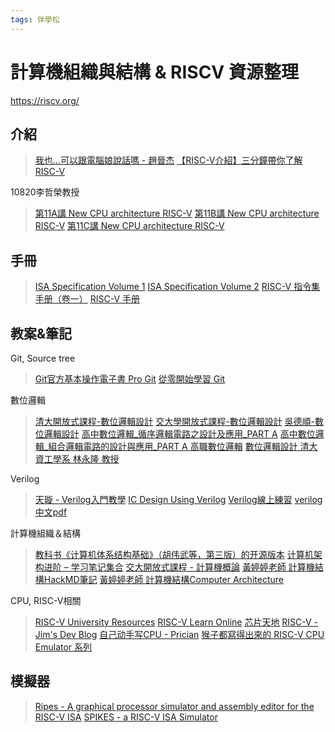 ```yaml
---
tags: 伴學松
---
```

# 計算機組織與結構 & RISCV 資源整理
https://riscv.org/

## 介紹
>[我也…可以跟電腦娘說話嗎 - 趙晉杰](https://hackmd.io/@dZfCcN4hT8aUuDPv3B8CWQ/Bkus0I4R_)
>[【RISC-V介紹】三分鐘帶你了解RISC-V](https://weikaiwei.com/riscv/riscv-1/)

10820李哲榮教授
>[第11A講 New CPU architecture RISC-V](https://www.youtube.com/watch?v=SKOizNBU8mQ)
>[第11B講 New CPU architecture RISC-V](https://www.youtube.com/watch?v=lqFIz1sHIio)
>[第11C講 New CPU architecture RISC-V](https://www.youtube.com/watch?v=pJ3NWGjqCNU)


## 手冊
>[ISA Specification Volume 1](https://github.com/riscv/riscv-isa-manual/releases/download/Ratified-IMAFDQC/riscv-spec-20191213.pdf)
>[ISA Specification Volume 2](https://github.com/riscv/riscv-isa-manual/releases/download/Priv-v1.12/riscv-privileged-20211203.pdf)
>[RISC-V 指令集手册（卷一）](https://fmrt.gitbooks.io/riscv-spec-v2-cn/content/index.html)
>[RISC-V 手册](http://riscvbook.com/chinese/RISC-V-Reader-Chinese-v2p1.pdf)

## 教案&筆記
Git, Source tree
>[Git官方基本操作電子書 Pro Git](https://git-scm.com/book/en/v2)
>[從零開始學習 Git](https://ithelp.ithome.com.tw/users/20141010/ironman/4499)

數位邏輯
>[清大開放式課程-數位邏輯設計](https://ocw.nthu.edu.tw/ocw/index.php?page=course&cid=230)
>[交大學開放式課程-數位邏輯設計](https://ocw.nctu.edu.tw/course_detail.php?bgid=8&gid=0&nid=174)
>[吳德順-數位邏輯設計](https://youtube.com/playlist?list=PLXxs-fSMcpYdwkCsnTXAkpvI2afmUkQgI)
>[高中數位邏輯_循序邏輯電路之設計及應用_PART A](https://www.youtube.com/watch?v=6QZSNSevSA4&list=PLI6pJZaOCtF2Qbr7ZGz0WR00K-EUKmLDY)
>[高中數位邏輯_組合邏輯電路的設計與應用_PART A ](https://youtu.be/Dwza5xMWwbY)
>[高職數位邏輯](https://www.youtube.com/watch?v=68Aw0TK7LTo&list=PL_W2qSMrF7utuRYZVmT2_xJpISPuq_siS)
>[數位邏輯設計 清大資工學系 林永隆 教授](https://youtube.com/playlist?list=PLfXQiaewslOv00szAvSeASqSfKamP-0v8)
>

Verilog
> [天璇 - Verilog入門教學](https://youtube.com/playlist?list=PLkH9pBMaZuHQ0_P26d8ctZSd9trPajCmI)
> [IC Design Using Verilog](https://drive.google.com/file/d/1Nee5plVd5v015u8TxWdydYzJZbTtwy6d/view?usp=sharing)
> [Verilog線上練習](https://hdlbits.01xz.net/wiki/Main_Page)
> [verilog中文pdf](https://caslab.ee.ncku.edu.tw/dokuwiki/_media/course:ldl:106b:laboratory_5.pdf)

計算機組織＆結構
>[教科书《计算机体系结构基础》（胡伟武等，第三版）的开源版本](https://github.com/foxsen/archbase)
>[计算机架构进阶 – 学习笔记集合](https://blog.tomzhao.me/?p=1081&lang=zh)
>[交大開放式課程 - 計算機概論](https://ocw.nycu.edu.tw/course_detail.php?nid=658)
>[黃婷婷老師 計算機結構HackMD筆記](https://hackmd.io/@sysprog/cpu-arch-lecture?type=view)
>[黃婷婷老師 計算機結構Computer Architecture](https://ocw.nthu.edu.tw/ocw/index.php?page=course&cid=76&)

CPU, RISC-V相關
>[RISC-V University Resources](https://riscv.org/exchange/?_sft_exchange_category=learning)
>[RISC-V Learn Online](https://riscv.org/risc-v-learn-online/)
>[芯片天地](https://ica123.com/archives/18958)
>[RISC-V - Jim's Dev Blog](https://tclin914.github.io/categories/RISC-V/)
>[自己动手写CPU - Prician](https://blog.csdn.net/weixin_52259822/category_11709979.html)
>[猴子都寫得出來的 RISC-V CPU Emulator 系列](https://ithelp.ithome.com.tw/users/20140342/ironman/4591?page=1)

## 模擬器
>[Ripes - A graphical processor simulator and assembly editor for the RISC-V ISA](https://github.com/mortbopet/Ripes)
>[SPIKES - a RISC-V ISA Simulator](https://github.com/riscv-software-src/riscv-isa-sim)
